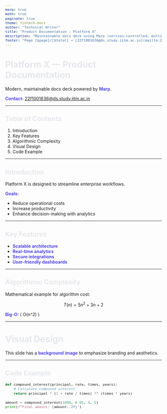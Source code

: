 ```yaml
---
marp: true
math: true
paginate: true
theme: fintech-docs
author: "Technical Writer"
title: "Product Documentation — Platform X"
description: "Maintainable docs deck using Marp (version-controlled, multi-format)."
footer: "Page [$page]/[$total] • [22f1001636@ds.study.iitm.ac.in](mailto:22f1001636@ds.study.iitm.ac.in)"
---
```


<style>
/* @theme fintech-docs */
@import 'gaia';

:root {
  --accent: #4f46e5; /* indigo */
  --ink: #e5e7eb;    /* gray-200 */
  --bg: #0b1020;
}

section {
  font-family: Inter, "Segoe UI", Roboto, Helvetica, Arial, sans-serif;
  letter-spacing: 0.1px;
}

h1, h2, h3 { color: var(--ink); }
strong { color: var(--accent); }

section.lead {
  background: radial-gradient(1200px 600px at 80% 10%, #1f2937, #0b1020);
  color: var(--ink);
}

code, pre { font-size: 0.9em; }
pre code { line-height: 1.35; }

/* Utility classes for slide-level customization */
section.white-text { color: white; text-shadow: 0 2px 6px rgba(0,0,0,.35); }
section.narrow ul { max-width: 80%; }
</style>

<!-- _class: lead -->

# Platform X — Product Documentation

Modern, maintainable docs deck powered by **Marp**.

**Contact:** [22f1001636@ds.study.iitm.ac.in](mailto:22f1001636@ds.study.iitm.ac.in)

---

## Table of Contents

1. Introduction  
2. Key Features  
3. Algorithmic Complexity  
4. Visual Design  
5. Code Example

---

## Introduction

Platform X is designed to streamline enterprise workflows.  

**Goals:**  
- Reduce operational costs  
- Increase productivity  
- Enhance decision-making with analytics

---

## Key Features

- **Scalable architecture**
- **Real-time analytics**
- **Secure integrations**
- **User-friendly dashboards**

---

## Algorithmic Complexity

Mathematical example for algorithm cost:

$$
T(n) = 5n^2 + 3n + 2
$$

**Big-O:** \( O(n^2) \)

---

<!-- _backgroundImage: "https://images.unsplash.com/photo-1508780709619-79562169bc64" -->
<!-- _class: white-text -->
# Visual Design

This slide has a **background image** to emphasize branding and aesthetics.

---

## Code Example

```python
def compound_interest(principal, rate, times, years):
    # Calculate compound interest
    return principal * (1 + rate / times) ** (times * years)

amount = compound_interest(1000, 0.05, 4, 5)
print(f"Final amount: {amount:.2f}")
